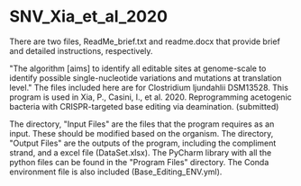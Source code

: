 # SNV_Xia_et_al_2020
There are two files, ReadMe_brief.txt and readme.docx that provide brief and detailed instructions, respectively.

"The algorithm [aims] to identify all editable sites at genome-scale to identify possible single-nucleotide variations and mutations at translation level." The files included here are for Clostridium ljundahlii DSM13528. This program is used in Xia, P., Casini, I., et al. 2020. Reprogramming acetogenic bacteria with CRISPR-targeted base editing via deamination. (submitted)

The directory, "Input Files" are the files that the program requires as an input. These should be modified based on the organism. 
The directory, "Output Files" are the outputs of the program, including the compliment strand, and a excel file (DataSet.xlsx).
The PyCharm library with all the python files can be found in the "Program Files" directory.
The Conda environment file is also included (Base_Editing_ENV.yml).
